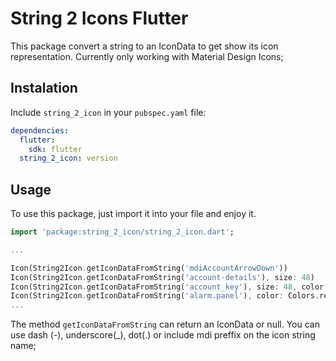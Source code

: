 # String 2 Icons Flutter

This package convert a string to an IconData to get show its icon representation. Currently only working with Material Design Icons;

## Instalation
Include `string_2_icon` in your `pubspec.yaml` file:

```yaml
dependencies:
  flutter:
    sdk: flutter
  string_2_icon: version
```

## Usage

To use this package, just import it into your file and enjoy it.

```dart
import 'package:string_2_icon/string_2_icon.dart';

...

Icon(String2Icon.getIconDataFromString('mdiAccountArrowDown'))
Icon(String2Icon.getIconDataFromString('account-details'), size: 48)
Icon(String2Icon.getIconDataFromString('account_key'), size: 48, color: Colors.blue,)
Icon(String2Icon.getIconDataFromString('alarm.panel'), color: Colors.red,)
...
```

The method `getIconDataFromString` can return an IconData or null. You can use dash (-), underscore(_), dot(.) or include mdi preffix on the icon string name;